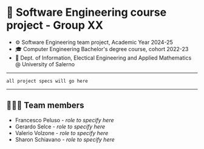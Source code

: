 # 🚀 Software Engineering course project - Group XX
- ⚙️ Software Engineering team project, Academic Year 2024-25
- 🎓 Computer Engineering Bachelor's degree course, cohort 2022-23
- 🏫 Dept. of Information, Electical Engineering and Applied Mathematics @ University of Salerno

---

`all project specs will go here`

---

## 🧑🏻‍💻 Team members
- Francesco Peluso - _role to specify here_
- Gerardo Selce - _role to specify here_
- Valerio Volzone - _role to specify here_
- Sharon Schiavano - _role to specify here_
